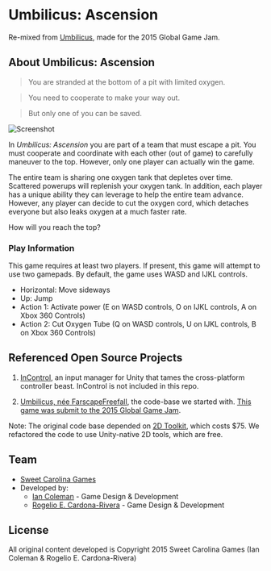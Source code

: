 # Umbilicus: Ascension
Re-mixed from [Umbilicus](http://globalgamejam.org/2015/games/umbilicus-%E2%80%93%C2%A0descent-team-delta), 
made for the 2015 Global Game Jam.

## About Umbilicus: Ascension

> You are stranded at the bottom of a pit with limited oxygen.

> You need to cooperate to make your way out.

> But only one of you can be saved.

![Screenshot](<https://raw.githubusercontent.com/sweetcarolinagames/FarscapeFreefall/master/screenshot.png>)

In _Umbilicus: Ascension_ you are part of a team that must escape a pit. You must cooperate
and coordinate with each other (out of game) to carefully maneuver to the top. However,
only one player can actually win the game. 

The entire team is sharing one oxygen tank that depletes over time. Scattered powerups will
replenish your oxygen tank. In addition, each player has a unique ability they can leverage
to help the entire team advance. However, any player can decide to cut the oxygen cord, 
which detaches everyone but also leaks oxygen at a much faster rate. 

How will you reach the top?

### Play Information
This game requires at least two players. If present, this game will attempt to use two gamepads.
By default, the game uses WASD and IJKL controls.

- Horizontal: Move sideways
- Up: Jump
- Action 1: Activate power (E on WASD controls, O on IJKL controls, A on Xbox 360 Controls)
- Action 2: Cut Oxygen Tube (Q on WASD controls, U on IJKL controls, B on Xbox 360 Controls)

## Referenced Open Source Projects
1. [InControl](https://github.com/pbhogan/InControl), an input manager for Unity that
tames the cross-platform controller beast. InControl is not included in this repo.

2. [Umbilicus, n&eacute;e FarscapeFreefall](https://github.com/YoriKv/FarscapeFreefall), 
the code-base we started with. [This game was submit to the 2015 Global Game Jam](http://globalgamejam.org/2015/games/umbilicus-%E2%80%93%C2%A0descent-team-delta).

Note: The original code base depended on [2D Toolkit](http://www.unikronsoftware.com/2dtoolkit/), 
which costs $75. We refactored the code to use Unity-native 2D tools, which are free.

## Team

* [Sweet Carolina Games](http://sweetcarolinagames.com)
* Developed by:
  * [Ian Coleman](http://twitter.com/iancoleman) - Game Design & Development
  * [Rogelio E. Cardona-Rivera](http://twitter.com/recardona) - Game Design & Development

## License

All original content developed is Copyright 2015 Sweet Carolina Games (Ian Coleman & Rogelio E. Cardona-Rivera)
